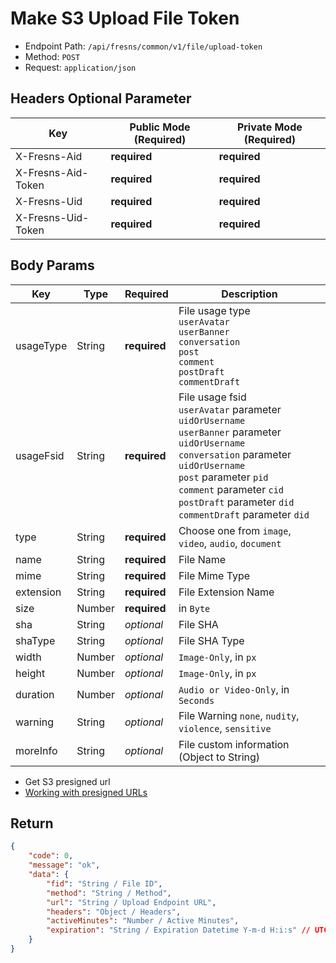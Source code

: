 # Make S3 Upload File Token

- Endpoint Path: `/api/fresns/common/v1/file/upload-token`
- Method: `POST`
- Request: `application/json`

## Headers Optional Parameter

| Key | Public Mode (Required) | Private Mode (Required) |
| --- | --- | --- |
| X-Fresns-Aid | **required** | **required** |
| X-Fresns-Aid-Token | **required** | **required** |
| X-Fresns-Uid | **required** | **required** |
| X-Fresns-Uid-Token | **required** | **required** |

## Body Params

| Key | Type | Required | Description |
| --- | --- | --- | --- |
| usageType | String | **required** | File usage type<br>`userAvatar`<br>`userBanner`<br>`conversation`<br>`post`<br>`comment`<br>`postDraft`<br>`commentDraft` |
| usageFsid | String | **required** | File usage fsid<br>`userAvatar` parameter `uidOrUsername`<br>`userBanner` parameter `uidOrUsername`<br>`conversation` parameter `uidOrUsername`<br>`post` parameter `pid`<br>`comment` parameter `cid`<br>`postDraft` parameter `did`<br>`commentDraft` parameter `did` |
| type | String | **required** | Choose one from `image`, `video`, `audio`, `document` |
| name | String | **required** | File Name |
| mime | String | **required** | File Mime Type |
| extension | String | **required** | File Extension Name |
| size | Number | **required** | in `Byte` |
| sha | String | *optional* | File SHA |
| shaType | String | *optional* | File SHA Type |
| width | Number | *optional* | `Image-Only`, in `px` |
| height | Number | *optional* | `Image-Only`, in `px` |
| duration | Number | *optional* | `Audio or Video-Only`, in `Seconds` |
| warning | String | *optional* | File Warning `none`, `nudity`, `violence`, `sensitive` |
| moreInfo | String | *optional* | File custom information (Object to String) |

- Get S3 presigned url
- [Working with presigned URLs](https://docs.aws.amazon.com/AmazonS3/latest/userguide/using-presigned-url.html)

## Return

```json
{
    "code": 0,
    "message": "ok",
    "data": {
        "fid": "String / File ID",
        "method": "String / Method",
        "url": "String / Upload Endpoint URL",
        "headers": "Object / Headers",
        "activeMinutes": "Number / Active Minutes",
        "expiration": "String / Expiration Datetime Y-m-d H:i:s" // UTC+0
    }
}
```
